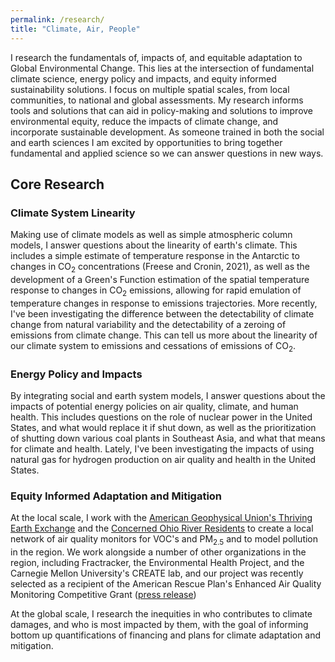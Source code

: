 ```yaml
---
permalink: /research/
title: "Climate, Air, People"
---
```

 I research the fundamentals of, impacts of, and equitable adaptation to Global Environmental Change. This lies at the intersection of fundamental climate science, energy policy and impacts, and equity informed sustainability solutions. I focus on multiple spatial scales, from local communities, to national and global assessments. My research informs tools and solutions that can aid in policy-making and solutions to improve environmental equity, reduce the impacts of climate change, and incorporate sustainable development. As someone trained in both the social and earth sciences I am excited by opportunities to bring together fundamental and applied science so we can answer questions in new ways.

## Core Research

### Climate System Linearity
Making use of climate models as well as simple atmospheric column models, I answer questions about the linearity of earth's climate. This includes a simple estimate of temperature response in the Antarctic to changes in CO<sub>2</sub> concentrations (Freese and Cronin, 2021), as well as the development of a Green's Function estimation of the spatial temperature response to changes in CO<sub>2</sub>  emissions, allowing for rapid emulation of temperature changes in response to emissions trajectories. More recently, I've been investigating the difference between the detectability of climate change from natural variability and the detectability of a zeroing of emissions from climate change. This can tell us more about the linearity of our climate system to emissions and cessations of emissions of CO<sub>2</sub>.

### Energy Policy and Impacts
By integrating social and earth system models, I answer questions about the impacts of potential energy policies on air quality, climate, and human health. This includes questions on the role of nuclear power in the United States, and what would replace it if shut down, as well as the prioritization of shutting down various coal plants in Southeast Asia, and what that means for climate and health. Lately, I've been investigating the impacts of using natural gas for hydrogen production on air quality and health in the United States.

### Equity Informed Adaptation and Mitigation
At the local scale, I work with the [American Geophysical Union's Thriving Earth Exchange](https://thrivingearthexchange.org/) and the [Concerned Ohio River Residents](https://www.concernedohioriverresidents.org/) to create a local network of air quality monitors for VOC's and PM<sub>2.5</sub>  and to model pollution in the region. We work alongside a number of other organizations in the region, including Fractracker, the Environmental Health Project, and the Carnegie Mellon University's CREATE lab, and our project was recently selected as a recipient of the American Rescue Plan's Enhanced Air Quality Monitoring Competitive Grant ([press release](https://www.fractracker.org/a5ej20sjfwe/wp-content/uploads/2022/11/FracTracker-EPA-Grants_11.4.22.pdf))

At the global scale, I research the inequities in who contributes to climate damages, and who is most impacted by them, with the goal of informing bottom up quantifications of financing and plans for climate adaptation and mitigation.







